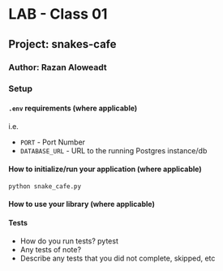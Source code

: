 
# LAB - Class 01

## Project: snakes-cafe

### Author: Razan Aloweadt


### Setup

#### `.env` requirements (where applicable)

i.e.

- `PORT` - Port Number
- `DATABASE_URL` - URL to the running Postgres instance/db

#### How to initialize/run your application (where applicable)

`python snake_cafe.py`
#### How to use your library (where applicable)

#### Tests

- How do you run tests? pytest
- Any tests of note? 
- Describe any tests that you did not complete, skipped, etc
